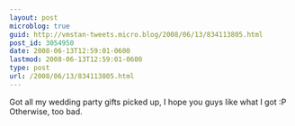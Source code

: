 ```yaml
---
layout: post
microblog: true
guid: http://vmstan-tweets.micro.blog/2008/06/13/834113805.html
post_id: 3054950
date: 2008-06-13T12:59:01-0600
lastmod: 2008-06-13T12:59:01-0600
type: post
url: /2008/06/13/834113805.html
---
```

Got all my wedding party gifts picked up, I hope you guys like what I got :P Otherwise, too bad.
